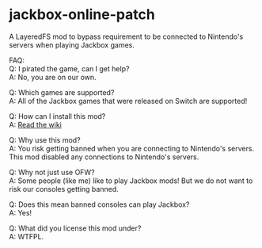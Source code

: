 # jackbox-online-patch
A LayeredFS mod to bypass requirement to be connected to Nintendo's servers when playing Jackbox games.

FAQ:\
Q: I pirated the game, can I get help?\
A: No, you are on our own.

Q: Which games are supported?\
A: All of the Jackbox games that were released on Switch are supported!

Q: How can I install this mod?\
A: [Read the wiki](https://github.com/SomeOrdinarySanya/jackbox-online-patch/wiki)

Q: Why use this mod?\
A: You risk getting banned when you are connecting to Nintendo's servers. This mod disabled any connections to Nintendo's servers.

Q: Why not just use OFW?\
A: Some people (like me) like to play Jackbox mods! But we do not want to risk our consoles getting banned.

Q: Does this mean banned consoles can play Jackbox?\
A: Yes!

Q: What did you license this mod under?\
A: WTFPL.

